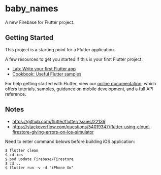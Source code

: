 # baby_names

A new Firebase for Flutter project.

## Getting Started

This project is a starting point for a Flutter application.

A few resources to get you started if this is your first Flutter project:

- [Lab: Write your first Flutter app](https://flutter.io/docs/get-started/codelab)
- [Cookbook: Useful Flutter samples](https://flutter.io/docs/cookbook)

For help getting started with Flutter, view our
[online documentation](https://flutter.io/docs), which offers tutorials,
samples, guidance on mobile development, and a full API reference.

## Notes

- https://github.com/flutter/flutter/issues/22136
- https://stackoverflow.com/questions/54019347/flutter-using-cloud-firestore-giving-errors-on-ios-simulator

Need to enter command belows before building iOS application:

```
$ flutter clean
$ cd ios
$ pod update Firebase/Firestore
$ cd ..
$ flutter run -v -d "iPhone Xʀ"
```
